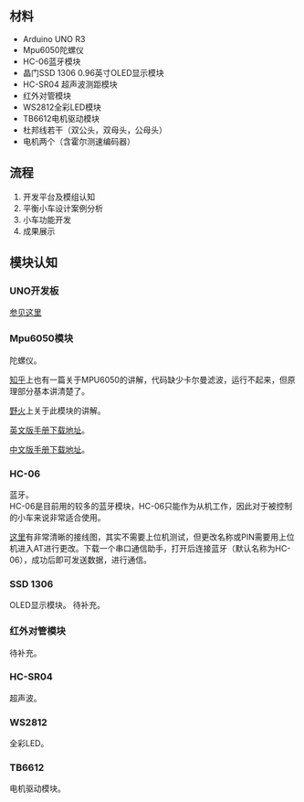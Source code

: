 ## 材料
- Arduino UNO R3
- Mpu6050陀螺仪
- HC-06蓝牙模块
- 晶门SSD 1306 0.96英寸OLED显示模块
- HC-SR04 超声波测距模块
- 红外对管模块
- WS2812全彩LED模块
- TB6612电机驱动模块
- 杜邦线若干（双公头，双母头，公母头）
- 电机两个（含霍尔测速编码器）

## 流程
1. 开发平台及模组认知
2. 平衡小车设计案例分析
3. 小车功能开发
4. 成果展示

## 模块认知
### UNO开发板
[参见这里](https://github.com/JadenNeal/Balance-Car/blob/master/TEST_NOTES/20190708/UNO_R3%E5%BC%80%E5%8F%91%E6%9D%BF%E7%AC%94%E8%AE%B0.md)
### Mpu6050模块
陀螺仪。  

[知乎](https://zhuanlan.zhihu.com/p/20082486)上也有一篇关于MPU6050的讲解，代码缺少卡尔曼滤波，运行不起来，但原理部分基本讲清楚了。

[野火](http://www.luwl.net/wp-content/uploads/2017/03/MPU6050%E6%95%99%E7%A8%8B.pdf)上关于此模块的讲解。

[英文版手册下载地址](http://pdf1.alldatasheetcn.com/datasheet-pdf/view/517744/ETC1/MPU-6050.html)。

[中文版手册下载地址](https://wenku.baidu.com/view/a0c0f751a31614791711cc7931b765ce04087a13.html)。

### HC-06
蓝牙。  
HC-06是目前用的较多的蓝牙模块，HC-06只能作为从机工作，因此对于被控制的小车来说非常适合使用。

[这里](https://www.jianshu.com/p/5c220d0d3692)有非常清晰的接线图，其实不需要上位机测试，但更改名称或PIN需要用上位机进入AT进行更改。下载一个串口通信助手，打开后连接蓝牙（默认名称为HC-06），成功后即可发送数据，进行通信。

### SSD 1306
OLED显示模块。
待补充。

### 红外对管模块
待补充。

### HC-SR04
超声波。  

### WS2812
全彩LED。

### TB6612
电机驱动模块。
